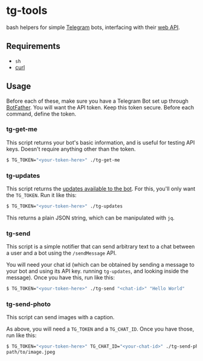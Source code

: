 # tg-tools

bash helpers for simple [Telegram](https://telegram.org) bots, interfacing with
their [web API](https://core.telegram.org/bots).

## Requirements

* `sh`
* [curl](https://curl.se/docs/manpage.html)

## Usage

Before each of these, make sure you have a Telegram Bot set up through
[BotFather](https://t.me/BotFather). You will want the API token. Keep this
token secure. Before each command, define the token.

### tg-get-me

This script returns your bot's basic information, and is useful for testing
API keys. Doesn't require anything other than the token.

```bash
$ TG_TOKEN="<your-token-here>" ./tg-get-me
```

### tg-updates

This script returns the [updates available to the
bot](https://core.telegram.org/bots/api#getting-updates). For this, you'll only
want the `TG_TOKEN`. Run it like this:

```bash
$ TG_TOKEN="<your-token-here>" ./tg-updates
```

This returns a plain JSON string, which can be manipulated with `jq`.

### tg-send

This script is a simple notifier that can send arbitrary text to a chat between
a user and a bot using the `/sendMessage` API.

You will need your chat id (which can be obtained by sending a message
to your bot and using its API key. running `tg-updates`, and looking inside the
message). Once you have this, run like this:

```bash
$ TG_TOKEN="<your-token-here>" ./tg-send "<chat-id>" "Hello World"
```

### tg-send-photo

This script can send images with a caption.

As above, you will need a `TG_TOKEN` and a `TG_CHAT_ID`.
Once you have those, run like this:

```bash
$ TG_TOKEN="<your-token-here>" TG_CHAT_ID="<your-chat-id>" ./tg-send-photo "Caption"
path/to/image.jpeg
```
